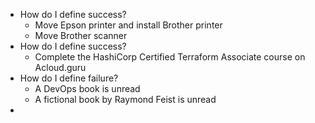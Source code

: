- How do I define success?
	- Move Epson printer and install Brother printer
	- Move Brother scanner
- How do I define success?
	- Complete the HashiCorp Certified Terraform Associate course on Acloud.guru
- How do I define failure?
	- A DevOps book is unread
	- A fictional book by Raymond Feist is unread
-